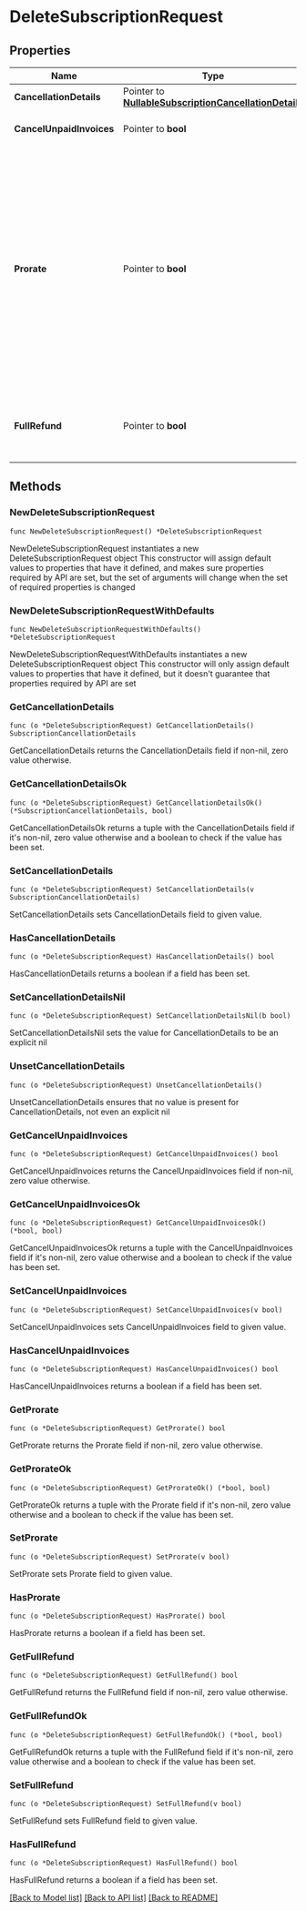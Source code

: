# DeleteSubscriptionRequest

## Properties

Name | Type | Description | Notes
------------ | ------------- | ------------- | -------------
**CancellationDetails** | Pointer to [**NullableSubscriptionCancellationDetails**](SubscriptionCancellationDetails.md) |  | [optional] 
**CancelUnpaidInvoices** | Pointer to **bool** | Mark unpaid invoices as uncollectible | [optional] [default to false]
**Prorate** | Pointer to **bool** | Will generate a proration invoice_item that credits remaining unused time until the subscription period end, also creates invoice_item for un-invoiced metered usage.Setting this to false will not invoice for un-invoiced metered usage. | [optional] [default to true]
**FullRefund** | Pointer to **bool** | Flag to decide whether full refund should be given or not. | [optional] [default to false]

## Methods

### NewDeleteSubscriptionRequest

`func NewDeleteSubscriptionRequest() *DeleteSubscriptionRequest`

NewDeleteSubscriptionRequest instantiates a new DeleteSubscriptionRequest object
This constructor will assign default values to properties that have it defined,
and makes sure properties required by API are set, but the set of arguments
will change when the set of required properties is changed

### NewDeleteSubscriptionRequestWithDefaults

`func NewDeleteSubscriptionRequestWithDefaults() *DeleteSubscriptionRequest`

NewDeleteSubscriptionRequestWithDefaults instantiates a new DeleteSubscriptionRequest object
This constructor will only assign default values to properties that have it defined,
but it doesn't guarantee that properties required by API are set

### GetCancellationDetails

`func (o *DeleteSubscriptionRequest) GetCancellationDetails() SubscriptionCancellationDetails`

GetCancellationDetails returns the CancellationDetails field if non-nil, zero value otherwise.

### GetCancellationDetailsOk

`func (o *DeleteSubscriptionRequest) GetCancellationDetailsOk() (*SubscriptionCancellationDetails, bool)`

GetCancellationDetailsOk returns a tuple with the CancellationDetails field if it's non-nil, zero value otherwise
and a boolean to check if the value has been set.

### SetCancellationDetails

`func (o *DeleteSubscriptionRequest) SetCancellationDetails(v SubscriptionCancellationDetails)`

SetCancellationDetails sets CancellationDetails field to given value.

### HasCancellationDetails

`func (o *DeleteSubscriptionRequest) HasCancellationDetails() bool`

HasCancellationDetails returns a boolean if a field has been set.

### SetCancellationDetailsNil

`func (o *DeleteSubscriptionRequest) SetCancellationDetailsNil(b bool)`

 SetCancellationDetailsNil sets the value for CancellationDetails to be an explicit nil

### UnsetCancellationDetails
`func (o *DeleteSubscriptionRequest) UnsetCancellationDetails()`

UnsetCancellationDetails ensures that no value is present for CancellationDetails, not even an explicit nil
### GetCancelUnpaidInvoices

`func (o *DeleteSubscriptionRequest) GetCancelUnpaidInvoices() bool`

GetCancelUnpaidInvoices returns the CancelUnpaidInvoices field if non-nil, zero value otherwise.

### GetCancelUnpaidInvoicesOk

`func (o *DeleteSubscriptionRequest) GetCancelUnpaidInvoicesOk() (*bool, bool)`

GetCancelUnpaidInvoicesOk returns a tuple with the CancelUnpaidInvoices field if it's non-nil, zero value otherwise
and a boolean to check if the value has been set.

### SetCancelUnpaidInvoices

`func (o *DeleteSubscriptionRequest) SetCancelUnpaidInvoices(v bool)`

SetCancelUnpaidInvoices sets CancelUnpaidInvoices field to given value.

### HasCancelUnpaidInvoices

`func (o *DeleteSubscriptionRequest) HasCancelUnpaidInvoices() bool`

HasCancelUnpaidInvoices returns a boolean if a field has been set.

### GetProrate

`func (o *DeleteSubscriptionRequest) GetProrate() bool`

GetProrate returns the Prorate field if non-nil, zero value otherwise.

### GetProrateOk

`func (o *DeleteSubscriptionRequest) GetProrateOk() (*bool, bool)`

GetProrateOk returns a tuple with the Prorate field if it's non-nil, zero value otherwise
and a boolean to check if the value has been set.

### SetProrate

`func (o *DeleteSubscriptionRequest) SetProrate(v bool)`

SetProrate sets Prorate field to given value.

### HasProrate

`func (o *DeleteSubscriptionRequest) HasProrate() bool`

HasProrate returns a boolean if a field has been set.

### GetFullRefund

`func (o *DeleteSubscriptionRequest) GetFullRefund() bool`

GetFullRefund returns the FullRefund field if non-nil, zero value otherwise.

### GetFullRefundOk

`func (o *DeleteSubscriptionRequest) GetFullRefundOk() (*bool, bool)`

GetFullRefundOk returns a tuple with the FullRefund field if it's non-nil, zero value otherwise
and a boolean to check if the value has been set.

### SetFullRefund

`func (o *DeleteSubscriptionRequest) SetFullRefund(v bool)`

SetFullRefund sets FullRefund field to given value.

### HasFullRefund

`func (o *DeleteSubscriptionRequest) HasFullRefund() bool`

HasFullRefund returns a boolean if a field has been set.


[[Back to Model list]](../README.md#documentation-for-models) [[Back to API list]](../README.md#documentation-for-api-endpoints) [[Back to README]](../README.md)



